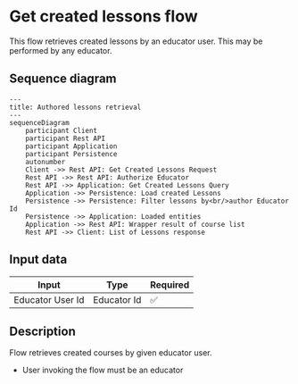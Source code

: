 # Get created lessons flow

This flow retrieves created lessons by an educator user. This may be performed by any educator.

## Sequence diagram

```mermaid
---
title: Authored lessons retrieval
---
sequenceDiagram
    participant Client
    participant Rest API
    participant Application
    participant Persistence
    autonumber
    Client ->> Rest API: Get Created Lessons Request
    Rest API ->> Rest API: Authorize Educator
    Rest API ->> Application: Get Created Lessons Query
    Application ->> Persistence: Load created Lessons
    Persistence ->> Persistence: Filter lessons by<br/>author Educator Id
    Persistence ->> Application: Loaded entities
    Application ->> Rest API: Wrapper result of course list
    Rest API ->> Client: List of Lessons response
```

## Input data

| Input            | Type        | Required |
|------------------|-------------|----------|
| Educator User Id | Educator Id | ✅        |

## Description

Flow retrieves created courses by given educator user.

- User invoking the flow must be an educator